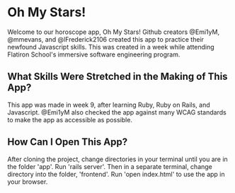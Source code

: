 # Oh My Stars!

Welcome to our horoscope app, Oh My Stars! Github creators @Emi1yM, @mmevans, and @lFrederick2106 created this app to practice their newfound Javascript skills. This was created in a week while attending Flatiron School's immersive software engineering program. 

## What Skills Were Stretched in the Making of This App?

This app was made in week 9, after learning Ruby, Ruby on Rails, and Javascript. @Emi1yM also checked the app against many WCAG standards to make the app as accessible as possible.

## How Can I Open This App?

After cloning the project, change directories in your terminal until you are in the folder 'app'. Run 'rails server'. Then in a separate terminal, change directory into the folder, 'frontend'. Run 'open index.html' to use the app in your browser.
